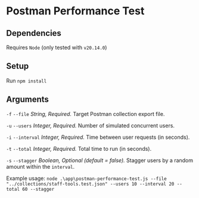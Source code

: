 # Postman Performance Test

## Dependencies
Requires `Node` (only tested with `v20.14.0`)

## Setup
Run `npm install`

## Arguments
`-f` `--file` *String, Required.* Target Postman collection export file.

`-u` `--users` *Integer, Required.* Number of simulated concurrent users.

`-i` `--interval` *Integer, Required.* Time between user requests (in seconds).

`-t` `--total` *Integer, Required.* Total time to run (in seconds).

`-s` `--stagger` *Boolean, Optional (default = false).* Stagger users by a random amount within the `interval`. 


Example usage:
`node .\app\postman-performance-test.js --file "../collections/staff-tools.test.json" --users 10 --interval 20 --total 60 --stagger`
